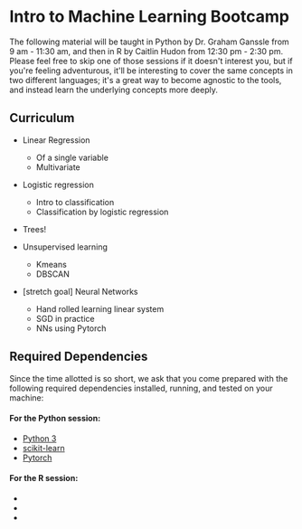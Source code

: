 # Intro to Machine Learning Bootcamp

The following material will be taught in Python by Dr. Graham Ganssle from 9 am - 11:30 am, and then in R by Caitlin Hudon from 12:30 pm - 2:30 pm. Please feel free to skip one of those sessions if it doesn't interest you, but if you're feeling adventurous, it'll be interesting to cover the same concepts in two different languages; it's a great way to become agnostic to the tools, and instead learn the underlying concepts more deeply.

## Curriculum

* Linear Regression
  * Of a single variable
  * Multivariate


* Logistic regression
  * Intro to classification
  * Classification by logistic regression


* Trees!

* Unsupervised learning
  * Kmeans
  * DBSCAN


* [stretch goal] Neural Networks
  * Hand rolled learning linear system
  * SGD in practice
  * NNs using Pytorch

## Required Dependencies

Since the time allotted is so short, we ask that you come prepared with the following required dependencies installed, running, and tested on your machine:

#### For the Python session:

* [Python 3](https://docs.python.org/3/using/index.html)
* [scikit-learn](http://scikit-learn.org/stable/install.html)
* [Pytorch](https://pytorch.org/)

#### For the R session:

*
*
*

